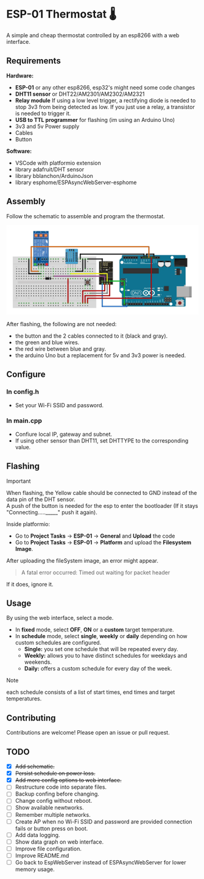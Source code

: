 # ESP-01 Thermostat 🌡
A simple and cheap thermostat controlled by an esp8266 with a web interface.

## Requirements

**Hardware:**
* **ESP-01** or any other esp8266, esp32's might need some code changes
* **DHT11 sensor** or DHT22/AM2301/AM2302/AM2321  
* **Relay module** If using a low level trigger, a rectifying diode is needed to stop 3v3 from being detected as low. If you just use a relay, a transistor is needed to trigger it.
* **USB to TTL programmer** for flashing (im using an Arduino Uno)
* 3v3 and 5v Power supply
* Cables
* Button


**Software:**
* VSCode with platformio extension
* library adafruit/DHT sensor 
* library bblanchon/ArduinoJson
* library esphome/ESPAsyncWebServer-esphome

## Assembly

Follow the schematic to assemble and program the thermostat.

![schematic](assets/schematic.webp)

After flashing, the following are not needed:
* the button and the 2 cables connected to it (black and gray).
* the green and blue wires.
* the red wire between blue and gray.
* the arduino Uno but a replacement for 5v and 3v3 power is needed.

## Configure

### In config.h
* Set your Wi-Fi SSID and password.

### In main.cpp
* Confiure local IP, gateway and subnet.
* If using other sensor than DHT11, set DHTTYPE to the corresponding value.

## Flashing

> [!IMPORTANT]
> When flashing, the Yellow cable should be connected to GND instead of the data pin of the DHT sensor.  
> A push of the button is needed for the esp to enter the bootloader (If it stays "Connecting....._____" push it again).

Inside platformio:
* Go to **Project Tasks** -> **ESP-01** -> **General** and **Upload** the code
* Go to **Project Tasks** -> **ESP-01** -> **Platform** and upload the **Filesystem Image**.

After uploading the fileSystem image, an error might appear.

> A fatal error occurred: Timed out waiting for packet header

If it does, ignore it.

## Usage
By using the web interface, select a mode.
* In **fixed** mode, select **OFF**, **ON** or a **custom** target temperature. 
* In **schedule** mode, select **single**, **weekly** or **daily** depending on how custom schedules are configured.
  * **Single:** you set one schedule that will be repeated every day.
  * **Weekly:** allows you to have distinct schedules for weekdays and weekends.
  * **Daily:** offers a custom schedule for every day of the week.

> [!NOTE]
> each schedule consists of a list of start times, end times and target temperatures.

## Contributing
Contributions are welcome! Please open an issue or pull request.

## TODO
- [x] ~~Add schematic.~~
- [x] ~~Persist schedule on power loss.~~
- [x] ~~Add more config options to web interface.~~
- [ ] Restructure code into separate files.
- [ ] Backup confing before changing.
- [ ] Change config without reboot.
- [ ] Show available newtworks.
- [ ] Remember multiple networks.
- [ ] Create AP when no Wi-Fi SSID and password are provided connection fails or button press on boot.
- [ ] Add data logging.
- [ ] Show data graph on web interface.
- [ ] Improve file configuration.
- [ ] Improve README.md
- [ ] Go back to EspWebServer instead of ESPAsyncWebServer for lower memory usage.